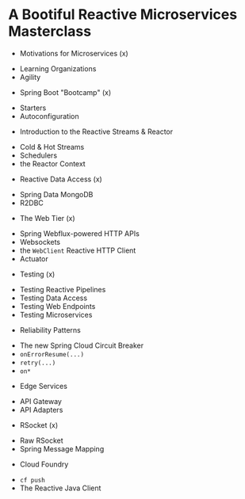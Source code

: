# A Bootiful Reactive Microservices Masterclass 

* Motivations for Microservices (x)
-  Learning Organizations 
-  Agility 

* Spring Boot "Bootcamp" (x)
-  Starters
-  Autoconfiguration

* Introduction to the Reactive Streams & Reactor 
-  Cold & Hot Streams 
-  Schedulers
-  the Reactor Context

* Reactive Data Access (x)
-  Spring Data MongoDB 
-  R2DBC 

* The Web Tier (x)
- Spring Webflux-powered HTTP APIs 
- Websockets
-  the `WebClient` Reactive HTTP Client 
-  Actuator 

* Testing (x)
-  Testing Reactive Pipelines 
-  Testing Data Access 
-  Testing Web Endpoints 
-  Testing Microservices 

* Reliability Patterns 
-  The new Spring Cloud Circuit Breaker 
-  `onErrorResume(...)` 
-  `retry(...)` 
-  `on*`

* Edge Services 
-  API Gateway
-  API Adapters

* RSocket (x)
-  Raw RSocket
-  Spring Message Mapping 

* Cloud Foundry 
-  `cf push`
-  The Reactive Java Client 
